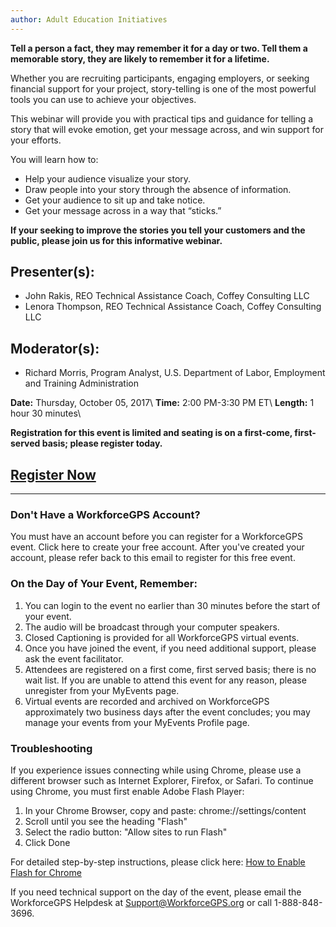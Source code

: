 ```yaml
---
author: Adult Education Initiatives
---
```

**Tell a person a fact, they may remember it for a day or two.  Tell them a memorable story, they are likely to remember it for a lifetime.**

Whether you are recruiting participants, engaging employers, or seeking financial support for your project, story-telling is one of the most powerful tools you can use to achieve your objectives.

This webinar will provide you with practical tips and guidance for telling a story that will evoke emotion, get your message across, and win support for your efforts.

You will learn how to:
* Help your audience visualize your story.
* Draw people into your story through the absence of information.
* Get your audience to sit up and take notice.
* Get your message across in a way that “sticks.”

**If your seeking to improve the stories you tell your customers and the public, please join us for this informative webinar.**

## Presenter(s):

* John Rakis, REO Technical Assistance Coach, Coffey Consulting LLC
* Lenora Thompson, REO Technical Assistance Coach, Coffey Consulting LLC

## Moderator(s):

* Richard Morris, Program Analyst, U.S. Department of Labor, Employment and Training Administration

**Date:** Thursday, October 05, 2017\\
**Time:** 2:00 PM-3:30 PM ET\\
**Length:** 1 hour 30 minutes\\

**Registration for this event is limited and seating is on a first-come, first-served basis; please register today.**

## [Register Now](https://www.workforcegps.org/events/2017/08/16/09/19/Using-Storytelling-to-Share-Your-Program-Successes)

---


### Don't Have a WorkforceGPS Account?

You must have an account before you can register for a WorkforceGPS event. Click here to create your free account. After you've created your account, please refer back to this email to register for this free event.


### On the Day of Your Event, Remember:

1. You can login to the event no earlier than 30 minutes before the start of your event.
2. The audio will be broadcast through your computer speakers.
3. Closed Captioning is provided for all WorkforceGPS virtual events.
4. Once you have joined the event, if you need additional support, please ask the event facilitator.
5. Attendees are registered on a first come, first served basis; there is no wait list. If you are unable to attend this event for any reason, please unregister from your MyEvents page.
6. Virtual events are recorded and archived on WorkforceGPS approximately two business days after the event concludes; you may manage your events from your MyEvents Profile page.


### Troubleshooting

If you experience issues connecting while using Chrome, please use a different browser such as Internet Explorer, Firefox, or Safari. To continue using Chrome, you must first enable Adobe Flash Player:

1. In your Chrome Browser, copy and paste: chrome://settings/content
2. Scroll until you see the heading "Flash"
3. Select the radio button: "Allow sites to run Flash"
4. Click Done

For detailed step-by-step instructions, please click here: [How to Enable Flash for Chrome](https://helpx.adobe.com/flash-player/kb/enabling-flash-player-chrome.html)

If you need technical support on the day of the event, please email the WorkforceGPS Helpdesk at <Support@WorkforceGPS.org> or call 1-888-848-3696.
